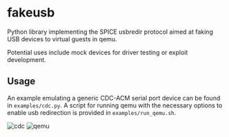 # fakeusb
Python library implementing the SPICE usbredir protocol aimed at faking
USB devices to virtual guests in qemu.

Potential uses include mock devices for driver testing or exploit development.

## Usage

An example emulating a generic CDC-ACM serial port device can be found in
`examples/cdc.py`. A script for running qemu with the necessary options to enable
usb redirection is provided in `examples/run_qemu.sh`.


![cdc](https://user-images.githubusercontent.com/3966931/42657682-49a97090-8623-11e8-9b7f-c6ca48b6904e.png)
![qemu](https://user-images.githubusercontent.com/3966931/42657683-49c45f7c-8623-11e8-9412-54c03b3b82d9.png)

